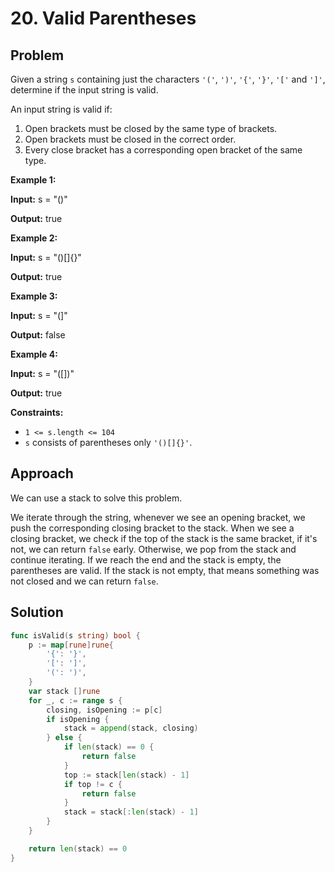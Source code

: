 # 20. Valid Parentheses

## Problem

Given a string `s` containing just the characters `'('`, `')'`, `'{'`, `'}'`, `'['` and `']'`, determine if the input string is valid.

An input string is valid if:

1. Open brackets must be closed by the same type of brackets.
2. Open brackets must be closed in the correct order.
3. Every close bracket has a corresponding open bracket of the same type.

**Example 1:**

**Input:** s = "()"

**Output:** true

**Example 2:**

**Input:** s = "()\[\]{}"

**Output:** true

**Example 3:**

**Input:** s = "(\]"

**Output:** false

**Example 4:**

**Input:** s = "(\[\])"

**Output:** true

**Constraints:**

- `1 <= s.length <= 104`
- `s` consists of parentheses only `'()[]{}'`.

## Approach
We can use a stack to solve this problem.

We iterate through the string, whenever we see an opening bracket, we push the corresponding closing bracket to the stack. When we see a closing bracket, we check if the top of the stack is the same bracket, if it's not, we can return `false` early. Otherwise, we pop from the stack and continue iterating. If we reach the end and the stack is empty, the parentheses are valid. If the stack is not empty, that means something was not closed and we can return `false`.

## Solution

```go
func isValid(s string) bool {
	p := map[rune]rune{
		'{': '}',
		'[': ']',
		'(': ')',
	}
	var stack []rune
	for _, c := range s {
		closing, isOpening := p[c]
		if isOpening {
			stack = append(stack, closing)
		} else {
			if len(stack) == 0 {
				return false
			}
			top := stack[len(stack) - 1]
			if top != c {
				return false
			}
			stack = stack[:len(stack) - 1]
		}
	}

	return len(stack) == 0
}
```
